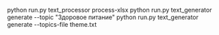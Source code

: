 python run.py text_processor process-xlsx
python run.py text_generator generate --topic "Здоровое питание"
python run.py text_generator generate --topics-file theme.txt